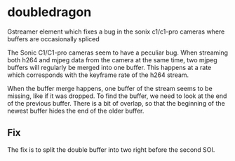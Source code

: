 # doubledragon
Gstreamer element which fixes a bug in the sonix c1/c1-pro cameras where buffers are occasionally spliced

The Sonic C1/C1-pro cameras seem to have a peculiar bug.
When streaming both h264 and mjpeg data from the camera at the same time, two mjpeg buffers will regularly be merged into one buffer.
This happens at a rate which corresponds with the keyframe rate of the h264 stream.

When the buffer merge happens, one buffer of the stream seems to be missing, like if it was dropped.
To find the buffer, we need to look at the end of the previous buffer.
There is a bit of overlap, so that the beginning of the newest buffer hides the end of the older buffer.

## Fix

The fix is to split the double buffer into two right before the second SOI.
